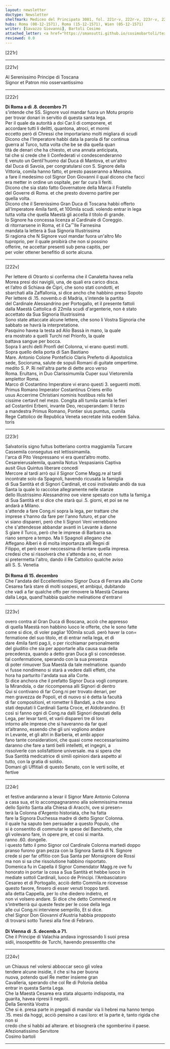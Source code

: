 ```yaml
---
layout: newsletter
doctype: Newsletter
shelfmark: Mediceo del Principato 3081, fol. 221r-v, 222r-v, 223r-v, 224r-v
hubs: Roma (08-12-1571), Roma (15-12-1571), Wien (05-12-1571)
writer: [Gavazzo Giovanni], Bartoli Cosimo
attached_letter: <a href="https://smansutti.github.io/cosimobartoli/texts/TBD/">TBD</a>
reviewed: 0.0
---
```


[221r]  
  
  
  
---  

[221v]  
  
  
Al Serenissimo Principe di Toscana  
Signor et Patron mio osservantissimo  
  
---  

[222r]  
  
  
<strong>Di Roma a dì .8. decembro 71</strong>  
s'intende che SS. Signore vuol mandar fuora un Motu proprio  
per trovar donari in servitio di questa santa lega.  
Per il quale da autorità a doi Car.li di componere, et  
accordare tutti li delitti, quantona, atroci, et mormi  
eccetto però di Chressi che importariano molti migliara di scudi  
Dicono che l'Imperatore habbi data la parola di far continua  
guerra al Turco, tutta volta che be se dia quella quan  
tità de denari che ha chiesto, et una annata anticipata,  
tal che si crede che li Confederati vi condescenderanno  
E venuto un Gentil'huomo dal Duca di Mantova, et un'altro  
dal Duca di Savoia, per congratularsi con S. Signore della  
Vittoria, comila hanno fatto, et presto passeranno a Messina.  
a fare il medesimo col Signor Don Giovanni il qual dicono che facci  
era metter in ordine un ospitale, per far cura li feriti.  
Dicono che sia stato fatto Governatore della Marca il Fratello  
del Goverre di Roma. et che presto doverno partire per  
quella volta.  
Dicono che il Serenissimo Gran Duca di Toscana habbi offerto  
all'Imperatore 4mila fanti, et 100mila scudi. volendo entrar in lega  
tutta volta che quella Maestà gli accella il titolo di grande.  
Io Signore ha concessa licenza al Cardinale di Coreggio.  
di ritornarsene in Roma, et il Ca⁀lle Farnesina  
mandata la lettera à Sua Signoria Illustrissima  
Si ragiona che N Signore vuol mandar fuora un'altro Mo  
tuproprio, per il quale proibirà che non si possino  
offerire, ne accettar presenti sub pena capitis, per  
per voler ottener benefitio di sorte alcuna.  
  
---  

[222v]  
  
  
Per lettere di Otranto si conferma che il Canaletta havea nella  
Morea presi doi naviglii, una, de quali era carico disca.  
et l’altro di Schiava de Cipri, che sono stati condotti, et  
sbarchati alla Zaffallonia, si dice ancho che habbino preso Sopoto  
Per lettere di .15. novemb.o di Madria, s'intende la partita  
del Cardinale Alessandrino per Portogallo, et il presente fattoli  
dalla Maestà Cattolica di 22mila scudi d'argenterie, non è stato  
accettato da Sua Signoria Illustrissima  
Sono state attaccate alcune lettere, che sono li Vostra Signoria che  
sabbato se havrà la interpretatione.  
Pasquino havea la testa ad Alio Bassà in mano, la quale  
era mostrato a quelli Turchi nel Prionfo, la quale  
battava sangue per bocca.  
Sopra li archi delli Pronfi del Colonna, vi erano questi motti.  
Sopra quello della porta di San Bastiano  
Mare. Antonio Colone Ponteficio Claris Preferto di Apostolica  
sede, Socioruma, salute de sopuli Romani di guitate ompertime.  
medito S. P. Ri nell'altra parte di dette arco verso  
Roma. Erultans, in Duo Clarissimumila Cuper suui Vietoremila  
amplettor Roma.  
Marco di Costantino Imperatore vi erano questi 3. seguenti motti.  
Primus Romano Imperator Costantinus Criens erillo  
usus Accerrime Christiani nominis hostibus relis feli  
cissime certavit nel mezo. Congita alli tumila camila le fieri  
ad Costantini Erbeni, invante Deo, recuperandam: Il terzo  
a mandestra Primus Romano, Pontier sius pumtus, cumila  
Rege Cattolico de Republica Veneta secretate inita eodem Salva.  
toris  
  
---  

[223r]  
  
  
Salvatoriis signo fultus botteriano contra maggiamila Turcare  
Cassemila consegutus est lettissimamila.  
l'arca di Pito Vespressano vi era quest’altro motto.  
Cesareierusalemila, quamila Notus Vespasianis Captiva  
ausit Gius Quintus liberare concedi  
Mercore al tardi arrò qui il Signor Come Magg.re al tardi  
incontrate solo da Spagnoli, havendo ricusata la famiglia  
di Sua Santità et di Signori Cardinali, et cosi instivalato andò da sua  
Santa la quale lo raccolse allegramente nelle stanze  
dello Illustrissimo Alessandrino ove viene spesato con tutta la famig.a  
di Sua Santità et si dice che starà qui .5. giorni, et poi se ne  
andarà a Milano.  
s'attende a fare Cong.ni sopra la lega, per trattare che  
imprese s'hanno da fare per l'anno futuro, et par che  
vi siano dispareri, però che li Signori Veni verrebbono  
che s'attendesse abbandar avanti in Levante à danne  
S giare il Turco, però che le imprese di Barbarra sa.  
riano sempre a tempo. Ma li Spagnoli allegano che  
Affegano Alberi è di molta importanza alli Regni di  
Filippo, et però esser neccessima di tentare quella impresa.  
credesi che si rissolverà che s'attenda a no, et non  
si pretermetta l'altro, dando il Re Cattolico qualche aviso  
alli S. S. Venetia  
<br/><strong>Di Roma di 15. decembro</strong>  
Che l'andata del Eccellentissimo Signor Duca di Ferrara alla Corte  
Cesarea farà stare di molti sospesi, et ambiqui, dubitando  
che vadi a far qualche offo per rimovere la Maestà Cesarea  
dalla Lega, quand'habbia qualche melinatione d'entrarvi  
  
---  

[223v]  
  
  
overo contra al Gran Duca di Boscana, acciò che appresso  
di quella Maestà non habbino luoco le offerte, che le sono fatte  
come si dice, di voler pagliar 100mila scudi. però haver la con=  
fermatione del suo titolo, et di entrar nella lega, et di  
dare 4mila fanti pag.li, o per ricchiamar personalmente  
del giuditio che sia per apportarle alla causa sua della  
precedenza, quando a detto gran Duca gli si concedesse.  
tal confermatione, sperando con la sua presenza  
di poter rimuover Sua Maestà da tale melmatione. quando  
vi fusse nondimeno si starà a vedere dalli effetti, che  
hora ha parturito l'andata sua alla Corte.  
Si dice anchora che il prefatto Signor Duca vogli comprare.  
la Mirandola, o dar riccompensa alli Signori di dentro  
Qui si contivano di far Cong.ni per trovato denari, per  
men gravezza de Popoli, et di nuovo si è detta la facultà  
di far compositioni, et rometter li Bandati, a che sono  
stati deputati li Cardinali Santa Croce, et Aldobrandino. Et  
così si fanno ogni di Cong.na dalli Signori deputati della  
Lega, per levar tanti, et varii dispareri tre di loro  
intorno alle imprese che si haveranno da far quel  
st’altranno, essendo che gli uni vogliono andare  
in Levante, et gli altri in Barberia, et ambi appor  
fano tante considerationi, che quasi come neccessarissimo  
daranno che fare a tanti belli intelletti, et ingegni, a  
rissolverle con solisfattione universale. ma si spera che  
Sua Santità medicatrice di simili opinioni darà aspetto al  
tutto, con la gratia di soldio.  
Domani gli Uffitiali di questo Senato, con le verti solite, et  
fertive  
  
---  

[224r]  
  
  
et festive andaranno a levar il Signor Mare Antonio Colonna  
a casa sua, et lo accompagnaranno alla solemnissima messa  
dello Spirito Santa alla Chiesa di Aracchi, ove si presen=  
terà la Colonna d'Argento historiata, che ha fatta  
fare la Signora Duchessa madre di detto Signor Colonna.  
il quale ha saputo ben persuader a questo Populo, che  
si è consentito di commutar le spese del Banchetto, che  
gli volevano fare, in opere pre, et così si marita.  
ranno .60. dongelle.  
i questo fatto il pmo Signor col Cardinale Colonna martedi doppo  
pranso furono gran pezza con la Signora Santa di N. Signore  
crede si per far offitio con Sua Santa per Monsignore de Rossi  
ma non si sa che rissolutione habbino risportato.  
Domenica fu in Capella il Signor Comendator Magg.re ove fu  
honorato in portar la cosa a Sua Santità et hebbe luoco in  
mediate sottoli Cardinali, luoco de Principi. l'Ambasciatoro  
Cesareo et di Portogallo, acciò detto Commila.re ricevesse  
questo favore, finsero di esser venuti troppo tardi.  
alla detta Cappella, per lo che diedero indietro, et  
non vi volsero andare. Si dice che detto Commend.re  
s'intretterrà qui queste feste per le cose della lega  
alle cui Cong.ni interviene semprillo, Et si dice.  
chel Signor Don Giovanni d'Austria habbia propposto  
di trovarsi sotto Tunesi alla fine di Febraro.  
<br/><strong>Di Vienna di .5. decemb.o 71.</strong>  
Che il Principe di Valachia andava ingrossando li suoi presa  
sidii, insospettito de Turchi, havendo pressentito che  
  
---  

[224v]  
  
  
un Chiauus nel volersi abboccar seco gli volea  
tendere alcune insidie, il che si ha per buona  
nuova, potendo quel Re metter insieme gran  
Cavalleria, sperando che col Re di Polonia debba  
entrar in questa Santa Lega.  
Che la Maestà Cesarea era stata alquanto indisposta, ma  
guarita, havea ripresi li negotii.  
Della Serenità Vostra  
Che si è. presa parte in pregadi di mandar via li hebrei ma hanno tempo  
.15. mesi da hoggi, acciò pensino a casi loro: et la parte è, tanto rigida che non si  
credo che si habbi ad alterare. et bisognerà che sgomberino il paese.  
Afezionatissimo Servitore  
Cosimo bartoli  
  
---  

